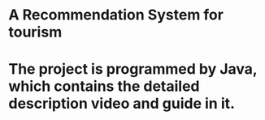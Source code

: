 # A Recommendation System for tourism
# The project is programmed by Java, which contains the detailed description video and guide in it.
